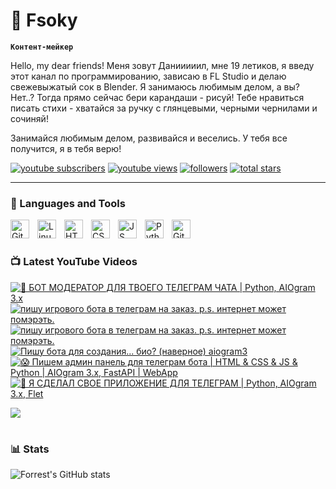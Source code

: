 # 🥑 Fsoky

**`Контент-мейкер`**

Hello, my dear friends! Меня зовут Данииииил, мне 19 летиков, я введу этот канал по программированию, зависаю в FL Studio и делаю свежевыжатый сок в Blender. Я занимаюсь любимым делом, а вы? Нет..? Тогда прямо сейчас бери карандаши - рисуй! Тебе нравиться писать стихи - хватайся за ручку с глянцевыми, черными чернилами и сочиняй!

Занимайся любимым делом, развивайся и веселись. У тебя все получится, я в тебя верю!

   <p align="left">
      <a href="https://www.youtube.com/c/Фсоки?sub_confirmation=1">
         <img alt="youtube subscribers" title="Subscribe to my YouTube channel" src="https://custom-icon-badges.demolab.com/youtube/channel/subscribers/UCeiC2G8vcz6tBmvVo8ydMgQ?color=%23E05D44&label=SUBSCRIBE&logo=video&logoColor=white&style=for-the-badge&labelColor=CE4630"/></a> 
      <a href="https://www.youtube.com/c/Фсоки">
         <img alt="youtube views" title="YouTube views" src="https://custom-icon-badges.demolab.com/youtube/channel/views/UCeiC2G8vcz6tBmvVo8ydMgQ?color=%23E1AD0E&logo=eye&logoColor=white&style=for-the-badge&labelColor=C79600"/></a> 
      <a href="https://github.com/Fsoky?tab=followers">
         <img alt="followers" title="Follow me on Github" src="https://custom-icon-badges.demolab.com/github/followers/Fsoky?color=236ad3&labelColor=1155ba&style=for-the-badge&logo=person-add&label=Follow&logoColor=white"/></a>
      <a href="https://github.com/Fsoky?tab=repositories&sort=stargazers">
         <img alt="total stars" title="Total stars on GitHub" src="https://custom-icon-badges.demolab.com/github/stars/Fsoky?color=55960c&style=for-the-badge&labelColor=488207&logo=star"/></a>
   </p>

---

### 🧰 Languages and Tools

<img align="left" alt="Git" width="30px" style="padding-right:10px;" src="https://cdn.jsdelivr.net/gh/devicons/devicon/icons/git/git-original.svg" />
<img align="left" alt="Linux" width="30px" style="padding-right:10px;" src="https://cdn.jsdelivr.net/gh/devicons/devicon/icons/linux/linux-original.svg" />
<img align="left" alt="HTML" width="30px" style="padding-right:10px;" src="https://cdn.jsdelivr.net/gh/devicons/devicon/icons/html5/html5-plain.svg" />
<img align="left" alt="CSS" width="30px" style="padding-right:10px;" src="https://cdn.jsdelivr.net/gh/devicons/devicon/icons/css3/css3-plain.svg" />
<img align="left" alt="JS" width="30px" style="padding-right:10px;" src="https://cdn.jsdelivr.net/gh/devicons/devicon/icons/javascript/javascript-plain.svg" />
<img align="left" alt="Python" width="30px" style="padding-right:10px;" src="https://cdn.jsdelivr.net/gh/devicons/devicon/icons/python/python-plain.svg" />
<img align="left" alt="GitHub" width="30px" style="padding-right:10px;" src="https://cdn.jsdelivr.net/gh/devicons/devicon/icons/github/github-original.svg" />

<br />

#

### 📺 Latest YouTube Videos

<!-- BEGIN YOUTUBE-CARDS -->
[![🐍 БОТ МОДЕРАТОР ДЛЯ ТВОЕГО ТЕЛЕГРАМ ЧАТА | Python, AIOgram 3.x](https://ytcards.demolab.com/?id=ESnkhRqkwKE&title=%F0%9F%90%8D+%D0%91%D0%9E%D0%A2+%D0%9C%D0%9E%D0%94%D0%95%D0%A0%D0%90%D0%A2%D0%9E%D0%A0+%D0%94%D0%9B%D0%AF+%D0%A2%D0%92%D0%9E%D0%95%D0%93%D0%9E+%D0%A2%D0%95%D0%9B%D0%95%D0%93%D0%A0%D0%90%D0%9C+%D0%A7%D0%90%D0%A2%D0%90+%7C+Python%2C+AIOgram+3.x&lang=en&timestamp=1706531177&background_color=%230d1117&title_color=%23ffffff&stats_color=%23dedede&max_title_lines=1&width=250&border_radius=5 "🐍 БОТ МОДЕРАТОР ДЛЯ ТВОЕГО ТЕЛЕГРАМ ЧАТА | Python, AIOgram 3.x")](https://www.youtube.com/watch?v=ESnkhRqkwKE)
[![пишу игрового бота в телеграм на заказ. p.s. интернет может помэрэть.](https://ytcards.demolab.com/?id=Ib3HiIuCRtQ&title=%D0%BF%D0%B8%D1%88%D1%83+%D0%B8%D0%B3%D1%80%D0%BE%D0%B2%D0%BE%D0%B3%D0%BE+%D0%B1%D0%BE%D1%82%D0%B0+%D0%B2+%D1%82%D0%B5%D0%BB%D0%B5%D0%B3%D1%80%D0%B0%D0%BC+%D0%BD%D0%B0+%D0%B7%D0%B0%D0%BA%D0%B0%D0%B7.+p.s.+%D0%B8%D0%BD%D1%82%D0%B5%D1%80%D0%BD%D0%B5%D1%82+%D0%BC%D0%BE%D0%B6%D0%B5%D1%82+%D0%BF%D0%BE%D0%BC%D1%8D%D1%80%D1%8D%D1%82%D1%8C.&lang=en&timestamp=1705949758&background_color=%230d1117&title_color=%23ffffff&stats_color=%23dedede&max_title_lines=1&width=250&border_radius=5 "пишу игрового бота в телеграм на заказ. p.s. интернет может помэрэть.")](https://www.youtube.com/watch?v=Ib3HiIuCRtQ)
[![пишу игрового бота в телеграм на заказ. p.s. интернет может помэрэть.](https://ytcards.demolab.com/?id=p9LfLUtpE_Y&title=%D0%BF%D0%B8%D1%88%D1%83+%D0%B8%D0%B3%D1%80%D0%BE%D0%B2%D0%BE%D0%B3%D0%BE+%D0%B1%D0%BE%D1%82%D0%B0+%D0%B2+%D1%82%D0%B5%D0%BB%D0%B5%D0%B3%D1%80%D0%B0%D0%BC+%D0%BD%D0%B0+%D0%B7%D0%B0%D0%BA%D0%B0%D0%B7.+p.s.+%D0%B8%D0%BD%D1%82%D0%B5%D1%80%D0%BD%D0%B5%D1%82+%D0%BC%D0%BE%D0%B6%D0%B5%D1%82+%D0%BF%D0%BE%D0%BC%D1%8D%D1%80%D1%8D%D1%82%D1%8C.&lang=en&timestamp=1705949396&background_color=%230d1117&title_color=%23ffffff&stats_color=%23dedede&max_title_lines=1&width=250&border_radius=5 "пишу игрового бота в телеграм на заказ. p.s. интернет может помэрэть.")](https://www.youtube.com/watch?v=p9LfLUtpE_Y)
[![Пишу бота для создания... био? (наверное) aiogram3](https://ytcards.demolab.com/?id=7AkkqEjPdXo&title=%D0%9F%D0%B8%D1%88%D1%83+%D0%B1%D0%BE%D1%82%D0%B0+%D0%B4%D0%BB%D1%8F+%D1%81%D0%BE%D0%B7%D0%B4%D0%B0%D0%BD%D0%B8%D1%8F...+%D0%B1%D0%B8%D0%BE%3F+%28%D0%BD%D0%B0%D0%B2%D0%B5%D1%80%D0%BD%D0%BE%D0%B5%29+aiogram3&lang=en&timestamp=1705865896&background_color=%230d1117&title_color=%23ffffff&stats_color=%23dedede&max_title_lines=1&width=250&border_radius=5 "Пишу бота для создания... био? (наверное) aiogram3")](https://www.youtube.com/watch?v=7AkkqEjPdXo)
[![😱 Пишем админ панель для телеграм бота | HTML & CSS & JS & Python | AIOgram 3.x, FastAPI | WebApp](https://ytcards.demolab.com/?id=SBrE1FVYcpE&title=%F0%9F%98%B1+%D0%9F%D0%B8%D1%88%D0%B5%D0%BC+%D0%B0%D0%B4%D0%BC%D0%B8%D0%BD+%D0%BF%D0%B0%D0%BD%D0%B5%D0%BB%D1%8C+%D0%B4%D0%BB%D1%8F+%D1%82%D0%B5%D0%BB%D0%B5%D0%B3%D1%80%D0%B0%D0%BC+%D0%B1%D0%BE%D1%82%D0%B0+%7C+HTML+%26+CSS+%26+JS+%26+Python+%7C+AIOgram+3.x%2C+FastAPI+%7C+WebApp&lang=en&timestamp=1705782762&background_color=%230d1117&title_color=%23ffffff&stats_color=%23dedede&max_title_lines=1&width=250&border_radius=5 "😱 Пишем админ панель для телеграм бота | HTML & CSS & JS & Python | AIOgram 3.x, FastAPI | WebApp")](https://www.youtube.com/watch?v=SBrE1FVYcpE)
[![🍊 Я СДЕЛАЛ СВОЕ ПРИЛОЖЕНИЕ ДЛЯ ТЕЛЕГРАМ | Python, AIOgram 3.x, Flet](https://ytcards.demolab.com/?id=aPLTqOs-jgY&title=%F0%9F%8D%8A+%D0%AF+%D0%A1%D0%94%D0%95%D0%9B%D0%90%D0%9B+%D0%A1%D0%92%D0%9E%D0%95+%D0%9F%D0%A0%D0%98%D0%9B%D0%9E%D0%96%D0%95%D0%9D%D0%98%D0%95+%D0%94%D0%9B%D0%AF+%D0%A2%D0%95%D0%9B%D0%95%D0%93%D0%A0%D0%90%D0%9C+%7C+Python%2C+AIOgram+3.x%2C+Flet&lang=en&timestamp=1704895109&background_color=%230d1117&title_color=%23ffffff&stats_color=%23dedede&max_title_lines=1&width=250&border_radius=5 "🍊 Я СДЕЛАЛ СВОЕ ПРИЛОЖЕНИЕ ДЛЯ ТЕЛЕГРАМ | Python, AIOgram 3.x, Flet")](https://www.youtube.com/watch?v=aPLTqOs-jgY)
<!-- END YOUTUBE-CARDS -->

[<img src="https://custom-icon-badges.demolab.com/badge/-Subscribe%20For%20More-red?style=for-the-badge&logo=video&logoColor=white"/>](https://www.youtube.com/c/Фсоки?sub_confirmation=1)

#

### 📊 Stats

![Forrest's GitHub stats](https://github-readme-stats.vercel.app/api?username=Fsoky&show_icons=true&theme=dracula)

<!-- ![GitHub Streak](https://streak-stats.demolab.com?user=ForrestKnight&theme=dracula&border_radius=4.5) -->
